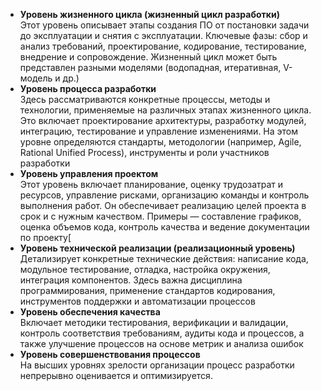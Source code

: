 - **Уровень жизненного цикла (жизненный цикл разработки)**  
	Этот уровень описывает этапы создания ПО от постановки задачи до эксплуатации и снятия с эксплуатации. Ключевые фазы: сбор и анализ требований, проектирование, кодирование, тестирование, внедрение и сопровождение. Жизненный цикл может быть представлен разными моделями (водопадная, итеративная, V-модель и др.)
- **Уровень процесса разработки**  
    Здесь рассматриваются конкретные процессы, методы и технологии, применяемые на различных этапах жизненного цикла. Это включает проектирование архитектуры, разработку модулей, интеграцию, тестирование и управление изменениями. На этом уровне определяются стандарты, методологии (например, Agile, Rational Unified Process), инструменты и роли участников разработки
- **Уровень управления проектом**  
    Этот уровень включает планирование, оценку трудозатрат и ресурсов, управление рисками, организацию команды и контроль выполнения работ. Он обеспечивает реализацию целей проекта в срок и с нужным качеством. Примеры — составление графиков, оценка объемов кода, контроль качества и ведение документации по проекту[
- **Уровень технической реализации (реализационный уровень)**  
    Детализирует конкретные технические действия: написание кода, модульное тестирование, отладка, настройка окружения, интеграция компонентов. Здесь важна дисциплина программирования, применение стандартов кодирования, инструментов поддержки и автоматизации процессов
- **Уровень обеспечения качества**  
    Включает методики тестирования, верификации и валидации, контроль соответствия требованиям, аудиты кода и процессов, а также улучшение процессов на основе метрик и анализа ошибок
- **Уровень совершенствования процессов**  
    На высших уровнях зрелости организации процесс разработки непрерывно оценивается и оптимизируется.